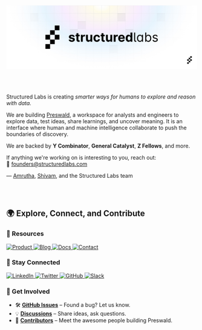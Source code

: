 <p align="center">
  <img src="/profile/Banner.png" alt="Logo" width="550">
</p>

<br>
<br>

Structured Labs is creating *smarter ways for humans to explore and reason with data.*

We are building [Preswald](https://github.com/StructuredLabs/preswald), a workspace for analysts and engineers to explore data, test ideas, share learnings, and uncover meaning. It is an interface where human and machine intelligence collaborate to push the boundaries of discovery.

We are backed by **Y Combinator**, **General Catalyst**, **Z Fellows**, and more.

If anything we're working on is interesting to you, reach out:  
📧 [founders@structuredlabs.com](mailto:founders@structuredlabs.com)

— [Amrutha](https://linkedin.com/in/amruthagujjar), [Shivam](https://linkedin.com/in/shivam-singhal), and the Structured Labs team

<br>
<br>

## **🌍 Explore, Connect, and Contribute**

### **🔗 Resources**
<p align="left">
  <a href="https://www.preswald.com">
    <img src="https://img.shields.io/badge/Product-1E88E5?style=for-the-badge&logo=product-hunt&logoColor=white" alt="Product">
  </a>
  <a href="https://preswald.com/blog">
    <img src="https://img.shields.io/badge/Blog-FF5722?style=for-the-badge&logo=ghost&logoColor=white" alt="Blog">
  </a>
  <a href="https://docs.preswald.com">
    <img src="https://img.shields.io/badge/Docs-4CAF50?style=for-the-badge&logo=read-the-docs&logoColor=white" alt="Docs">
  </a>
  <a href="mailto:founders@structuredlabs.com">
    <img src="https://img.shields.io/badge/Contact-673AB7?style=for-the-badge&logo=gmail&logoColor=white" alt="Contact">
  </a>
</p>


### **🤝 Stay Connected**
<p align="left">
  <a href="https://www.linkedin.com/company/structuredlabs">
    <img src="https://img.shields.io/badge/LinkedIn-0077B5?style=for-the-badge&logo=linkedin&logoColor=white" alt="LinkedIn">
  </a>
  <a href="https://www.x.com/structuredlabs">
    <img src="https://img.shields.io/badge/Twitter-000000?style=for-the-badge&logo=x&logoColor=white" alt="Twitter">
  </a>
  <a href="https://github.com/StructuredLabs/preswald">
    <img src="https://img.shields.io/badge/GitHub-181717?style=for-the-badge&logo=github&logoColor=white" alt="GitHub">
  </a>
  <a href="https://preswald-community.slack.com/join/shared_invite/zt-313yzc9hu-6olRuzf8B9RZU6lwnlZyCA#/shared-invite/email">
    <img src="https://img.shields.io/badge/Slack-4A154B?style=for-the-badge&logo=slack&logoColor=white" alt="Slack">
  </a>
</p>

### **🚀 Get Involved**
- 🛠 **[GitHub Issues](https://github.com/StructuredLabs/preswald/issues)** – Found a bug? Let us know.  
- 💡 **[Discussions](https://github.com/StructuredLabs/preswald/discussions)** – Share ideas, ask questions.  
- 🙌 **[Contributors](https://github.com/StructuredLabs/preswald/graphs/contributors)** – Meet the awesome people building Preswald.  
<br>
